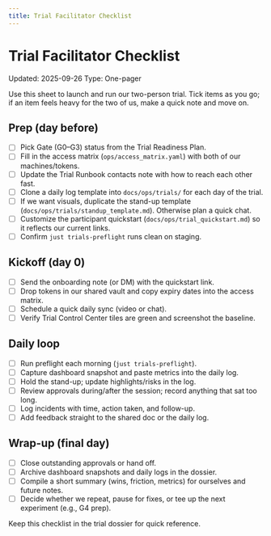 ```yaml
---
title: Trial Facilitator Checklist
---
```


# Trial Facilitator Checklist

Updated: 2025-09-26
Type: One-pager

Use this sheet to launch and run our two-person trial. Tick items as you go; if an item feels heavy for the two of us, make a quick note and move on.

## Prep (day before)
- [ ] Pick Gate (G0–G3) status from the Trial Readiness Plan.
- [ ] Fill in the access matrix (`ops/access_matrix.yaml`) with both of our machines/tokens.
- [ ] Update the Trial Runbook contacts note with how to reach each other fast.
- [ ] Clone a daily log template into `docs/ops/trials/` for each day of the trial.
- [ ] If we want visuals, duplicate the stand-up template (`docs/ops/trials/standup_template.md`). Otherwise plan a quick chat.
- [ ] Customize the participant quickstart (`docs/ops/trial_quickstart.md`) so it reflects our current links.
- [ ] Confirm `just trials-preflight` runs clean on staging.

## Kickoff (day 0)
- [ ] Send the onboarding note (or DM) with the quickstart link.
- [ ] Drop tokens in our shared vault and copy expiry dates into the access matrix.
- [ ] Schedule a quick daily sync (video or chat).
- [ ] Verify Trial Control Center tiles are green and screenshot the baseline.

## Daily loop
- [ ] Run preflight each morning (`just trials-preflight`).
- [ ] Capture dashboard snapshot and paste metrics into the daily log.
- [ ] Hold the stand-up; update highlights/risks in the log.
- [ ] Review approvals during/after the session; record anything that sat too long.
- [ ] Log incidents with time, action taken, and follow-up.
- [ ] Add feedback straight to the shared doc or the daily log.

## Wrap-up (final day)
- [ ] Close outstanding approvals or hand off.
- [ ] Archive dashboard snapshots and daily logs in the dossier.
- [ ] Compile a short summary (wins, friction, metrics) for ourselves and future notes.
- [ ] Decide whether we repeat, pause for fixes, or tee up the next experiment (e.g., G4 prep).

Keep this checklist in the trial dossier for quick reference.
